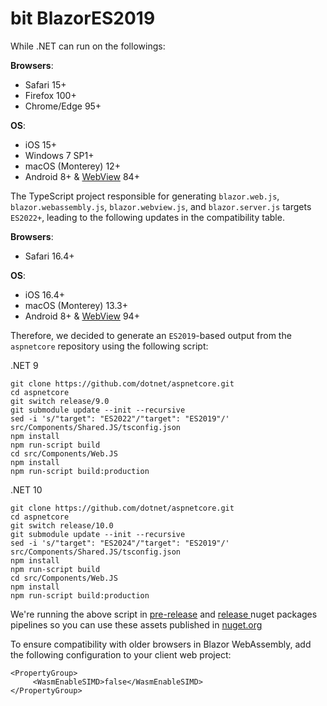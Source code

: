 # bit BlazorES2019

While .NET can run on the followings:

**Browsers**:
- Safari 15+
- Firefox 100+
- Chrome/Edge 95+

**OS**:

- iOS 15+
- Windows 7 SP1+
- macOS (Monterey) 12+
- Android 8+ & [WebView](https://play.google.com/store/apps/details?id=com.google.android.webview) 84+

The TypeScript project responsible for generating `blazor.web.js`, `blazor.webassembly.js`, `blazor.webview.js`, and `blazor.server.js` targets `ES2022+`, leading to the following updates in the compatibility table.

**Browsers**:
- Safari 16.4+

**OS**:

- iOS 16.4+
- macOS (Monterey) 13.3+
- Android 8+ & [WebView](https://play.google.com/store/apps/details?id=com.google.android.webview) 94+

Therefore, we decided to generate an `ES2019`-based output from the `aspnetcore` repository using the following script:

.NET 9
```shell
git clone https://github.com/dotnet/aspnetcore.git
cd aspnetcore
git switch release/9.0
git submodule update --init --recursive
sed -i 's/"target": "ES2022"/"target": "ES2019"/' src/Components/Shared.JS/tsconfig.json
npm install
npm run-script build
cd src/Components/Web.JS
npm install
npm run-script build:production
```

.NET 10
```shell
git clone https://github.com/dotnet/aspnetcore.git
cd aspnetcore
git switch release/10.0
git submodule update --init --recursive
sed -i 's/"target": "ES2024"/"target": "ES2019"/' src/Components/Shared.JS/tsconfig.json
npm install
npm run-script build
cd src/Components/Web.JS
npm install
npm run-script build:production
```

We're running the above script in [pre-release](https://github.com/bitfoundation/bitplatform/blob/develop/.github/workflows/prerelease.nuget.org.yml) and [release ](https://github.com/bitfoundation/bitplatform/blob/develop/.github/workflows/nuget.org.yml)nuget packages pipelines so you can use these assets published in [nuget.org](https://www.nuget.org/packages/Bit.BlazorES2019/)

To ensure compatibility with older browsers in Blazor WebAssembly, add the following configuration to your client web project:

```csproj
<PropertyGroup>
     <WasmEnableSIMD>false</WasmEnableSIMD>
</PropertyGroup>
```